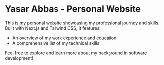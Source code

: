 # Yasar Abbas - Personal Website

This is my personal website showcasing my professional journey and skills. Built with Next.js and Tailwind CSS, it features:

- An overview of my work experience and education
- A comprehensive list of my technical skills

Feel free to explore and learn more about my background in software development!
